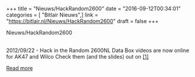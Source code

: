 +++
title = "Nieuws/HackRandom2600"
date = "2016-09-12T00:34:01"
categories = [ "Bitlair Nieuws",]
link = "https://bitlair.nl/Nieuws/HackRandom2600"
draft = false
+++

<div class="mw-content-ltr mw-parser-output" dir="ltr" lang="en"><p><a class="mw-selflink selflink">Nieuws/HackRandom2600</a>
</p></div><div class="mw-content-ltr mw-parser-output" dir="ltr" lang="en"><p><br />
2012/09/22 - Hack in the Random 2600NL Data Box videos are now online for AK47 and Wilco
Check them (and the slides) out on <a class="external autonumber" href="http://hitr2ndb.nl/archive/" rel="nofollow">[1]</a>
</p></div>

[Read more](https://bitlair.nl/Nieuws/HackRandom2600)